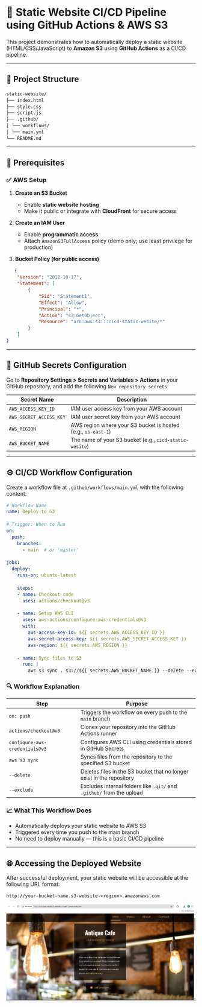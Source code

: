# 🚀 Static Website CI/CD Pipeline using GitHub Actions & AWS S3

This project demonstrates how to automatically deploy a static website (HTML/CSS/JavaScript) to **Amazon S3** using **GitHub Actions** as a CI/CD pipeline.

---

## 📁 Project Structure
```bash
static-website/
├── index.html
├── style.css
├── script.js
├── .github/
│ └── workflows/
│ └── main.yml
└── README.md
```

---

## 🧱 Prerequisites

### ✅ AWS Setup

1. **Create an S3 Bucket**
   - Enable **static website hosting**
   - Make it public or integrate with **CloudFront** for secure access

2. **Create an IAM User**
   - Enable **programmatic access**
   - Attach `AmazonS3FullAccess` policy (demo only; use least privilege for production)

3. **Bucket Policy (for public access)**
```json
   {
    "Version": "2012-10-17",
    "Statement": [
        {
            "Sid": "Statement1",
            "Effect": "Allow",
            "Principal": "*",
            "Action": "s3:GetObject",
            "Resource": "arn:aws:s3:::cicd-static-wesite/*"
        }
    ]
}
```

---
## 🔐 GitHub Secrets Configuration

Go to **Repository Settings > Secrets and Variables > Actions** in your GitHub repository, and add the following `New repository secrets`:

| Secret Name             | Description                                       |
|-------------------------|---------------------------------------------------|
| `AWS_ACCESS_KEY_ID`     | IAM user access key from your AWS account         |
| `AWS_SECRET_ACCESS_KEY` | IAM user secret key from your AWS account         |
| `AWS_REGION`            | AWS region where your S3 bucket is hosted (e.g., `us-east-1`) |
| `AWS_BUCKET_NAME`        | The name of your S3 bucket (e.g., `cicd-static-wesite`) |

---
## ⚙️ CI/CD Workflow Configuration

Create a workflow file at `.github/workflows/main.yml` with the following content:

```yaml
# Workflow Name
name: Deploy to S3  

# Trigger: When to Run
on:             
  push:
    branches:
      - main  # or 'master'

jobs:
  deploy:
    runs-on: ubuntu-latest

    steps:
    - name: Checkout code
      uses: actions/checkout@v3

    - name: Setup AWS CLI
      uses: aws-actions/configure-aws-credentials@v3
      with:
        aws-access-key-id: ${{ secrets.AWS_ACCESS_KEY_ID }}
        aws-secret-access-key: ${{ secrets.AWS_SECRET_ACCESS_KEY }}
        aws-region: ${{ secrets.AWS_REGION }}

    - name: Sync files to S3
      run: |
        aws s3 sync . s3://${{ secrets.AWS_BUCKET_NAME }} --delete --exclude ".git/" --exclude ".github/"
```
### 🔍 Workflow Explanation

| Step                          | Purpose                                                                 |
|-------------------------------|-------------------------------------------------------------------------|
| `on: push`                    | Triggers the workflow on every push to the `main` branch               |
| `actions/checkout@v3`         | Clones your repository into the GitHub Actions runner                  |
| `configure-aws-credentials@v3`| Configures AWS CLI using credentials stored in GitHub Secrets          |
| `aws s3 sync`                 | Syncs files from the repository to the specified S3 bucket             |
| `--delete`                    | Deletes files in the S3 bucket that no longer exist in the repository  |
| `--exclude`                   | Excludes internal folders like `.git/` and `.github/` from the upload  |

### 📈 What This Workflow Does
- Automatically deploys your static website to AWS S3
- Triggered every time you push to the main branch
- No need to deploy manually — this is a basic CI/CD pipeline

---

## 🌐 Accessing the Deployed Website
After successful deployment, your static website will be accessible at the following URL format:
```
http://your-bucket-name.s3-website-<region>.amazonaws.com
```

![output](https://github.com/Vaishnavi-M-Patil/static-website/blob/main/output/output.png)
